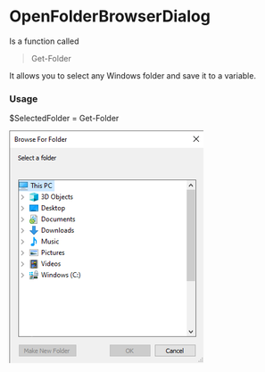 # OpenFolderBrowserDialog
Is a function called 
> Get-Folder
 
It allows you to select any Windows folder and save it to a variable.
 
### Usage
$SelectedFolder = Get-Folder
 
 
![Example](OpenFolderBrowserDialog.png)
